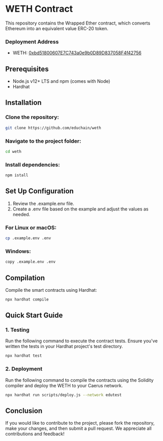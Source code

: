 # WETH Contract

This repository contains the Wrapped Ether contract, which converts Ethereum into an equivalent value ERC-20 token.

### Deployment Address

- WETH: [0xbd51800607E7C743a0e9b0D89D837058F4f42756](https://opencampus-codex.blockscout.com/address/0xbd51800607E7C743a0e9b0D89D837058F4f42756)

## Prerequisites

- Node.js v12+ LTS and npm (comes with Node)
- Hardhat

## Installation

### Clone the repository:

```bash
git clone https://github.com/educhain/weth
```

### Navigate to the project folder:

```bash
cd weth
```

### Install dependencies:

```bash
npm istall
```

## Set Up Configuration

1. Review the .example.env file.
2. Create a .env file based on the example and adjust the values as needed.

### For Linux or macOS:

```bash
cp .example.env .env
```

### Windows:

```bash
copy .example.env .env
```

## Compilation

Compile the smart contracts using Hardhat:

```bash
npx hardhat compile
```

## Quick Start Guide

### 1. Testing

Run the following command to execute the contract tests. Ensure you've written the tests in your Hardhat project's test directory.

```bash
npx hardhat test
```

### 2. Deployment

Run the following command to compile the contracts using the Solidity compiler and deploy the WETH to your Caerus network.

```bash
npx hardhat run scripts/deploy.js --network edutest
```

## Conclusion

If you would like to contribute to the project, please fork the repository, make your changes, and then submit a pull request. We appreciate all contributions and feedback!
